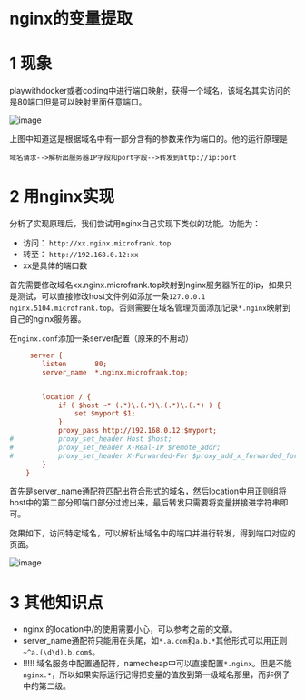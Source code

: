 # nginx的变量提取
# 1 现象
playwithdocker或者coding中进行端口映射，获得一个域名，该域名其实访问的是80端口但是可以映射里面任意端口。

![image](https://bolg.obs.cn-north-1.myhuaweicloud.com/1907/nginx1.gif)

上图中知道这是根据域名中有一部分含有的参数来作为端口的。他的运行原理是
```
域名请求-->解析出服务器IP字段和port字段-->转发到http://ip:port
```
# 2 用nginx实现
分析了实现原理后，我们尝试用nginx自己实现下类似的功能。功能为：
- 访问： `http://xx.nginx.microfrank.top`
- 转至： `http://192.168.0.12:xx`
- xx是具体的端口数

首先需要修改域名xx.nginx.microfrank.top映射到nginx服务器所在的ip，如果只是测试，可以直接修改host文件例如添加一条`127.0.0.1    nginx.5104.microfrank.top`。否则需要在域名管理页面添加记录`*.nginx`映射到自己的nginx服务器。

在`nginx.conf`添加一条server配置（原来的不用动）
```ini
     server {
        listen       80;
        server_name  *.nginx.microfrank.top;


        location / {
        	if ( $host ~* (.*)\.(.*)\.(.*)\.(.*) ) {
            	set $myport $1;
            }
            proxy_pass http://192.168.0.12:$myport;
#           proxy_set_header Host $host;
#           proxy_set_header X-Real-IP $remote_addr;
#           proxy_set_header X-Forwarded-For $proxy_add_x_forwarded_for;
        }
	}
```
首先是server_name通配符匹配出符合形式的域名，然后location中用正则组将host中的第二部分即端口部分过滤出来，最后转发只需要将变量拼接进字符串即可。

效果如下，访问特定域名，可以解析出域名中的端口并进行转发，得到端口对应的页面。

![image](https://bolg.obs.cn-north-1.myhuaweicloud.com/1907/nginx2.gif)

# 3 其他知识点
- nginx 的location中/的使用需要小心，可以参考之前的文章。
- server_name通配符只能用在头尾，如`*.a.com`和`a.b.*`其他形式可以用正则`~^a.(\d\d).b.com$`。
- !!!!! 域名服务中配置通配符，namecheap中可以直接配置`*.nginx`。但是不能`nginx.*`，所以如果实际运行记得把变量的值放到第一级域名那里，而非例子中的第二级。
